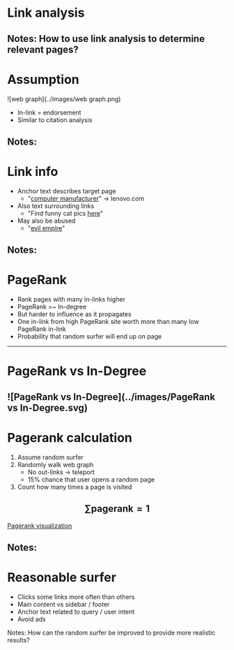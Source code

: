 # Link analysis

Notes:
How to use link analysis to determine relevant pages?
---

# Assumption

![web graph](../images/web graph.png)

* In-link = endorsement
* Similar to citation analysis

Notes:
---

# Link info

* Anchor text describes target page
    * "[computer manufacturer](http://lenovo.com)" &rarr; lenovo.com
* Also text surrounding links
    * "Find funny cat pics [here](http://icanhascheezburger.com)"
* May also be abused
    * "[evil empire](http://www.korea-dpr.com/)"

Notes:
---

# PageRank

* Rank pages with many in-links higher
* PageRank =~ In-degree
* But harder to influence as it propagates
* One in-link from high PageRank site worth more than many low PageRank in-link
* Probability that random surfer will end up on page

---

# PageRank vs In-Degree

![PageRank vs In-Degree](../images/PageRank vs In-Degree.svg)<!-- .element: class="stretch" style="border: none; box-shadow: none; vertical-align: middle; width: 40%;" -->
---

# Pagerank calculation

1. Assume random surfer
2. Randomly walk web graph
    * No out-links &rarr; teleport
    * 15% chance that user opens a random page
3. Count how many times a page is visited

$$\sum \text{pagerank} = 1$$
---
[Pagerank visualization](https://d3og.com/emeeks/f448eef177b5fe94b1c0/)<!-- .element: target="_blank" -->

Notes:
---

# Reasonable surfer

* Clicks some links more often than others<!-- .element: class="fragment" -->
* Main content vs sidebar / footer<!-- .element: class="fragment" -->
* Anchor text related to query / user intent<!-- .element: class="fragment" -->
* Avoid ads<!-- .element: class="fragment" -->

Notes:
How can the random surfer be improved to provide more realistic results?
